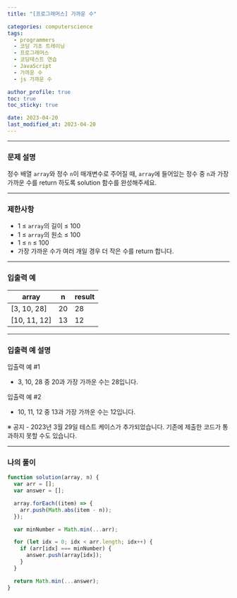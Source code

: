 ```yaml
---
title: "[프로그래머스] 가까운 수"

categories: computerscience
tags:
  - programmers
  - 코딩 기초 트레이닝
  - 프로그래머스
  - 코딩테스트 연습
  - JavaScript
  - 가까운 수
  - js 가까운 수

author_profile: true
toc: true
toc_sticky: true

date: 2023-04-20
last_modified_at: 2023-04-20
---
```


---

### 문제 설명

정수 배열 `array`와 정수 `n`이 매개변수로 주어질 때, `array`에 들어있는 정수 중 `n`과 가장 가까운 수를 return 하도록 solution 함수를 완성해주세요.

---

### 제한사항

- 1 ≤ `array`의 길이 ≤ 100
- 1 ≤ `array`의 원소 ≤ 100
- 1 ≤ `n` ≤ 100
- 가장 가까운 수가 여러 개일 경우 더 작은 수를 return 합니다.

---

### 입출력 예

| array        | n   | result |
| ------------ | --- | ------ |
| [3, 10, 28]  | 20  | 28     |
| [10, 11, 12] | 13  | 12     |

---

### 입출력 예 설명

입출력 예 #1

- 3, 10, 28 중 20과 가장 가까운 수는 28입니다.

입출력 예 #2

- 10, 11, 12 중 13과 가장 가까운 수는 12입니다.

※ 공지 - 2023년 3월 29일 테스트 케이스가 추가되었습니다. 기존에 제출한 코드가 통과하지 못할 수도 있습니다.

---

### 나의 풀이

```jsx
function solution(array, n) {
  var arr = [];
  var answer = [];

  array.forEach((item) => {
    arr.push(Math.abs(item - n));
  });

  var minNumber = Math.min(...arr);

  for (let idx = 0; idx < arr.length; idx++) {
    if (arr[idx] === minNumber) {
      answer.push(array[idx]);
    }
  }

  return Math.min(...answer);
}
```
